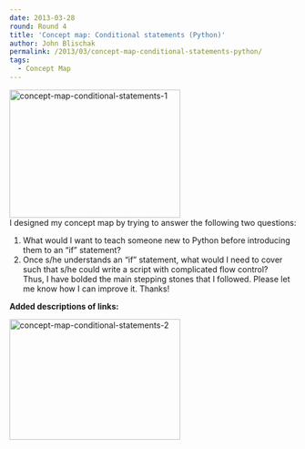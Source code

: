 ```yaml
---
date: 2013-03-28
round: Round 4
title: 'Concept map: Conditional statements (Python)'
author: John Blischak
permalink: /2013/03/concept-map-conditional-statements-python/
tags:
  - Concept Map
---
```

[<img class="alignnone size-medium wp-image-1965" alt="concept-map-conditional-statements-1" src="http://files.software-carpentry.org/training-course/2013/03/concept-map-conditional-statements-1-300x225.png" width="300" height="225" />][1]  
I designed my concept map by trying to answer the following two questions:  
1) What would I want to teach someone new to Python before introducing them to an &#8220;if&#8221; statement?  
2) Once s/he understands an &#8220;if&#8221; statement, what would I need to cover such that s/he could write a script with complicated flow control?  
Thus, I have bolded the main stepping stones that I followed. Please let me know how I can improve it. Thanks!

**Added descriptions of links:**

[<img class="alignnone size-medium wp-image-2053" alt="concept-map-conditional-statements-2" src="http://files.software-carpentry.org/training-course/2013/03/concept-map-conditional-statements-2-300x212.png" width="300" height="212" />][2]

 [1]: http://files.software-carpentry.org/training-course/2013/03/concept-map-conditional-statements-1.png
 [2]: http://files.software-carpentry.org/training-course/2013/03/concept-map-conditional-statements-2.png
